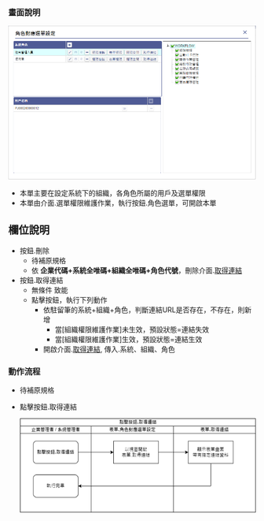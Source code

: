 ### <div id="view">畫面說明</div>

![表單畫面]

* 本單主要在設定系統下的組織，各角色所屬的用戶及選單權限
* 本單由介面.選單權限維護作業，執行按鈕.角色選單，可開啟本單

## <div id="object-desc">欄位說明</div>

* 按鈕.刪除
    * <ps>待補原規格</ps>
    * 依 **企業代碼+系統全唯碼+組織全唯碼+角色代號**，刪除介面.[取得連結][link_getRoleURL]
* 按鈕.取得連結
    * 無條件 致能
    * 點擊按鈕，執行下列動作
        * 依駐留筆的系統+組織+角色，判斷連結URL是否存在，不存在，則新增
            * 當[組織權限維護作業]未生效，預設狀態=連結失效
            * 當[組織權限維護作業]生效，預設狀態=連結生效
        * 開啟介面.[取得連結][link_getRoleURL], 傳入.系統、組織、角色
        


### <div id="action">動作流程</div>

* <ps>待補原規格</ps>


* 點擊按鈕.取得連結

    ![link_get_role_url]


[表單畫面]:attachment/role_of_people_set.png "表單畫面"
[link_getRoleURL]:{3}/RTE/SITE/getRoleURL/README

[link_get_role_url]:attachment/click_get_role_url.png "取得連結" 
